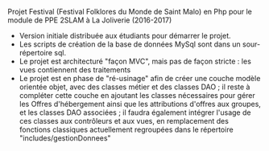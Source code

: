 Projet Festival (Festival Folklores du Monde de Saint Malo) en Php pour le module de PPE 2SLAM à La Joliverie (2016-2017)
- Version initiale distribuée aux étudiants pour démarrer le projet.
- Les scripts de création de la base de données MySql sont dans un sour-répertoire sql.
- Le projet est architecturé "façon MVC", mais pas de façon stricte : les vues contiennent des traitements
- Le projet est en phase de "ré-usinage" afin de créer une couche modèle orientée objet, avec des classes métier et des classes DAO ; 
il reste à compléter cette couche en ajoutant les classes nécessaires pour gérer les Offres d'hébergement ainsi que les attributions
d'offres aux groupes, et les classes DAO associées ; il faudra également intégrer l'usage de ces classes aux contrôleurs et aux vues, 
en remplacement des fonctions classiques actuellement regroupées dans le répertoire "includes/gestionDonnees"
